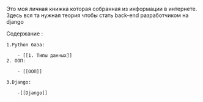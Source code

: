 Это моя личная книжка которая собранная из информации в интернете. Здесь вся та нужная теория чтобы стать back-end разработчиком на django


Содержание :

	1.Python база:
	
		- [[1. Типы данных]]
	2. ООП:
	
		- [[ООП]]
		
	3.Django:
	
		-[[Django]]